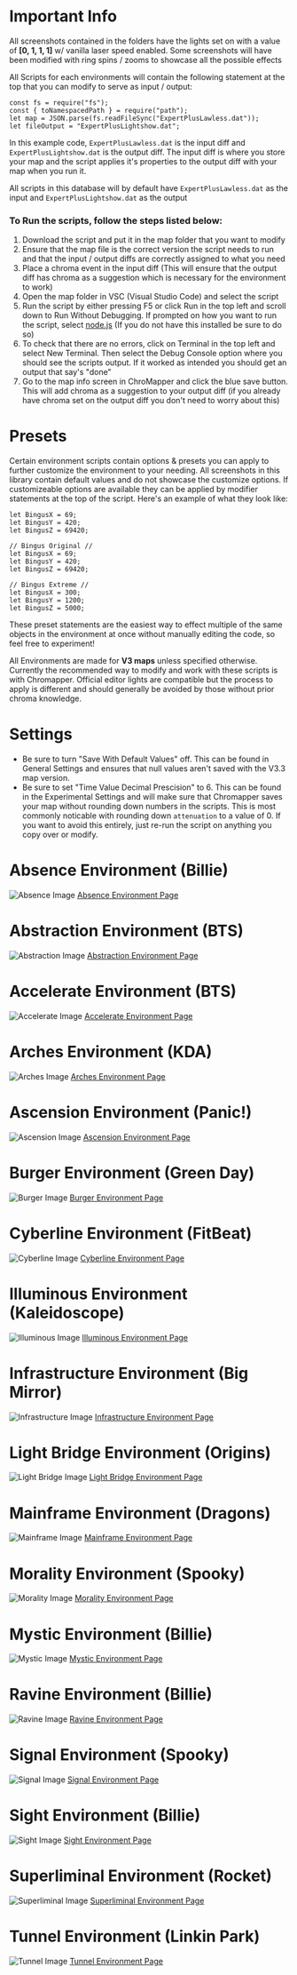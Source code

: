 # Important Info

All screenshots contained in the folders have the lights set on with a value of **[0, 1, 1, 1]** w/ vanilla laser speed enabled. Some screenshots will have been modified with ring spins / zooms to showcase all the possible effects

All Scripts for each environments will contain the following statement at the top that you can modify to serve as input / output:
```
const fs = require("fs");
const { toNamespacedPath } = require("path");
let map = JSON.parse(fs.readFileSync("ExpertPlusLawless.dat"));
let fileOutput = "ExpertPlusLightshow.dat";
```

In this example code, `ExpertPlusLawless.dat` is the input diff and `ExpertPlusLightshow.dat` is the output diff.
The input diff is where you store your map and the script applies it's properties to the output diff with your map when you run it.

All scripts in this database will by default have `ExpertPlusLawless.dat` as the input and `ExpertPlusLightshow.dat` as the output

### To Run the scripts, follow the steps listed below:

1. Download the script and put it in the map folder that you want to modify
2. Ensure that the map file is the correct version the script needs to run and that the input / output diffs are correctly assigned to what you need
3. Place a chroma event in the input diff (This will ensure that the output diff has chroma as a suggestion which is necessary for the environment to work)
4. Open the map folder in VSC (Visual Studio Code) and select the script
5. Run the script by either pressing F5 or click Run in the top left and scroll down to Run Without Debugging. If prompted on how you want to run the script, select [node.js](https://nodejs.org/en) (If you do not have this installed be sure to do so)
6. To check that there are no errors, click on Terminal in the top left and select New Terminal. Then select the Debug Console option where you should see the scripts output. If it worked as intended you should get an output that say's "done"
7. Go to the map info screen in ChroMapper and click the blue save button. This will add chroma as a suggestion to your output diff (if you already have chroma set on the output diff you don't need to worry about this)

# Presets

Certain environment scripts contain options & presets you can apply to further customize the environment to your needing. All screenshots in this library contain default values and do not showcase the customize options. If customizeable options are available they can be applied by modifier statements at the top of the script.
Here's an example of what they look like:

```
let BingusX = 69;
let BingusY = 420;
let BingusZ = 69420;

// Bingus Original //
let BingusX = 69;
let BingusY = 420;
let BingusZ = 69420;

// Bingus Extreme //
let BingusX = 300;
let BingusY = 1200;
let BingusZ = 5000;
```

These preset statements are the easiest way to effect multiple of the same objects in the environment at once without manually editing the code, so feel free to experiment!

All Environments are made for **V3 maps** unless specified otherwise. Currently the recommended way to modify and work with these scripts is with Chromapper. Official editor lights are compatible but the process to apply is different and should generally be avoided by those without prior chroma knowledge.

# Settings
- Be sure to turn "Save With Default Values" off. This can be found in General Settings and ensures that null values aren't saved with the V3.3 map version.
- Be sure to set "Time Value Decimal Prescision" to 6. This can be found in the Experimental Settings and will make sure that Chromapper saves your map without rounding down numbers in the scripts. This is most commonly noticable with rounding down `attenuation` to a value of 0. If you want to avoid this entirely, just re-run the script on anything you copy over or modify.

# Absence Environment (Billie)
![Absence Image](https://github.com/Phoenix-BS/BSCEL/blob/main/Environments/Billie%20Platform/Absence%20(Billie)/Absence.png)
[Absence Environment Page](https://github.com/Phoenix-BS/BSCEL/tree/main/Environments/Billie%20Platform/Absence%20(Billie))
# Abstraction Environment (BTS)
![Abstraction Image](https://github.com/Phoenix-BS/BSCEL/blob/main/Environments/BTS%20Platform/Abstraction%20(BTS)/Abstraction.png)
[Abstraction Environment Page](https://github.com/Phoenix-BS/BSCEL/tree/main/Environments/BTS%20Platform/Abstraction%20(BTS))
# Accelerate Environment (BTS)
![Accelerate Image](https://github.com/Phoenix-BS/BSCEL/blob/main/Environments/BTS%20Platform/Accelerate%20(BTS)/Accelerate.png)
[Accelerate Environment Page](https://github.com/Phoenix-BS/BSCEL/blob/main/Environments/BTS%20Platform/Accelerate%20(BTS))
# Arches Environment (KDA)
![Arches Image](https://github.com/Phoenix-BS/BSCEL/blob/main/Environments/KDA%20Platform/Arches%20(KDA)/Arches.png)
[Arches Environment Page](https://github.com/Phoenix-BS/BSCEL/tree/main/Environments/KDA%20Platform/Arches%20(KDA))
# Ascension Environment (Panic!)
![Ascension Image](https://github.com/Phoenix-BS/BSCEL/blob/main/Environments/Panic!%20Platform/Ascension%20(Panic)/Ascension.png)
[Ascension Environment Page](https://github.com/Phoenix-BS/BSCEL/tree/main/Environments/Panic!%20Platform/Ascension%20(Panic))
# Burger Environment (Green Day)
![Burger Image](https://github.com/Phoenix-BS/BSCEL/blob/main/Environments/Green%20Day%20Platform/Burger%20(Green%20Day)/Burger.png)
[Burger Environment Page](https://github.com/Phoenix-BS/BSCEL/tree/main/Environments/Green%20Day%20Platform/Burger%20(Green%20Day))
# Cyberline Environment (FitBeat)
![Cyberline Image](https://github.com/Phoenix-BS/BSCEL/blob/main/Environments/FitBeat%20Platform/Cyberline%20(FitBeat)/Cyberline.png)
[Cyberline Environment Page](https://github.com/Phoenix-BS/BSCEL/tree/main/Environments/FitBeat%20Platform/Cyberline%20(FitBeat))
# Illuminous Environment (Kaleidoscope)
![Illuminous Image](https://github.com/Phoenix-BS/BSCEL/blob/main/Environments/Kaleidoscope%20Platform/Illuminous%20(Kaleidoscope)/Illuminous.png)
[Illuminous Environment Page](https://github.com/Phoenix-BS/BSCEL/tree/main/Environments/Kaleidoscope%20Platform/Illuminous%20(Kaleidoscope))
# Infrastructure Environment (Big Mirror)
![Infrastructure Image](https://github.com/Phoenix-BS/BSCEL/blob/main/Environments/Big%20Mirror%20Platform/Infrastructure%20(Big%20Mirror)/Infrastructure.png)
[Infrastructure Environment Page](https://github.com/Phoenix-BS/BSCEL/tree/main/Environments/Big%20Mirror%20Platform/Infrastructure%20(Big%20Mirror))
# Light Bridge Environment (Origins)
![Light Bridge Image](https://github.com/Phoenix-BS/BSCEL/blob/main/Environments/Origins%20Platform/LightBridge%20(Origins)/Light%20Bridge.png)
[Light Bridge Environment Page](https://github.com/Phoenix-BS/BSCEL/tree/main/Environments/Origins%20Platform/LightBridge%20(Origins))
# Mainframe Environment (Dragons)
![Mainframe Image](https://github.com/Phoenix-BS/BSCEL/blob/main/Environments/Dragons%20Platform/Mainframe%20(Dragons)/Mainframe.png)
[Mainframe Environment Page](https://github.com/Phoenix-BS/BSCEL/tree/main/Environments/Dragons%20Platform/Mainframe%20(Dragons))
# Morality Environment (Spooky)
![Morality Image](https://github.com/Phoenix-BS/BSCEL/blob/main/Environments/Spooky%20Platform/Morality%20(Spooky)/Morality.png)
[Morality Environment Page](https://github.com/Phoenix-BS/BSCEL/tree/main/Environments/Spooky%20Platform/Morality%20(Spooky))
# Mystic Environment (Billie)
![Mystic Image](https://github.com/Phoenix-BS/BSCEL/blob/main/Environments/Billie%20Platform/Mystic%20(Billie)/Mystic.png)
[Mystic Environment Page](https://github.com/Phoenix-BS/BSCEL/blob/main/Environments/Billie%20Platform/Mystic%20(Billie))
# Ravine Environment (Billie)
![Ravine Image](https://github.com/Phoenix-BS/BSCEL/blob/main/Environments/Billie%20Platform/Ravine%20(Billie)/Ravine.png)
[Ravine Environment Page](https://github.com/Phoenix-BS/BSCEL/blob/main/Environments/Billie%20Platform/Ravine%20(Billie))
# Signal Environment (Spooky)
![Signal Image](https://github.com/Phoenix-BS/BSCEL/blob/main/Environments/Spooky%20Platform/Signal%20(Spooky)/Signal.png)
[Signal Environment Page](https://github.com/Phoenix-BS/BSCEL/tree/main/Environments/Spooky%20Platform/Signal%20(Spooky))
# Sight Environment (Billie)
![Sight Image](https://github.com/Phoenix-BS/BSCEL/blob/main/Environments/Billie%20Platform/Sight%20(Billie)/Sight.png)
[Sight Environment Page](https://github.com/Phoenix-BS/BSCEL/blob/main/Environments/Billie%20Platform/Sight%20(Billie))
# Superliminal Environment (Rocket)
![Superliminal Image](https://github.com/Phoenix-BS/BSCEL/blob/main/Environments/Rocket%20Platform/Superliminal%20(Rocket)/Superliminal.png)
[Superliminal Environment Page](https://github.com/Phoenix-BS/BSCEL/blob/main/Environments/Rocket%20Platform/Superliminal%20(Rocket))
# Tunnel Environment (Linkin Park)
![Tunnel Image](https://github.com/Phoenix-BS/BSCEL/blob/main/Environments/Linkin%20Park%20Platform/Tunnel%20(LinkinPark)/Tunnel.png)
[Tunnel Environment Page](https://github.com/Phoenix-BS/BSCEL/blob/main/Environments/Linkin%20Park%20Platform/Tunnel%20(LinkinPark))